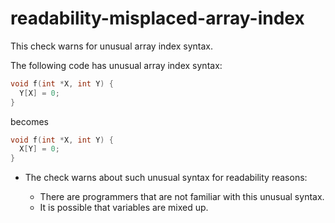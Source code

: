 # readability-misplaced-array-index

This check warns for unusual array index syntax.

The following code has unusual array index syntax:

``` c++
void f(int *X, int Y) {
  Y[X] = 0;
}
```

becomes

``` c++
void f(int *X, int Y) {
  X[Y] = 0;
}
```

  - The check warns about such unusual syntax for readability reasons:
    
      - There are programmers that are not familiar with this unusual
        syntax.
      - It is possible that variables are mixed up.
